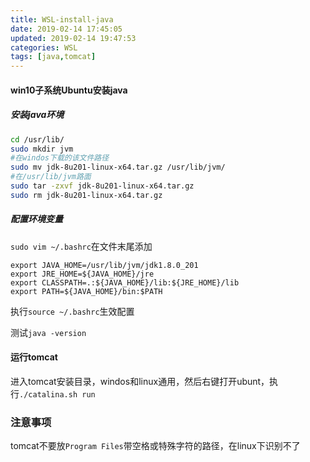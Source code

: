 ```yaml
---
title: WSL-install-java
date: 2019-02-14 17:45:05
updated: 2019-02-14 19:47:53
categories: WSL
tags: [java,tomcat]
---
```


#### win10子系统Ubuntu安装java

##### 安装java环境

```bash
cd /usr/lib/
sudo mkdir jvm
#在windos下载的该文件路径
sudo mv jdk-8u201-linux-x64.tar.gz /usr/lib/jvm/
#在/usr/lib/jvm路面
sudo tar -zxvf jdk-8u201-linux-x64.tar.gz
sudo rm jdk-8u201-linux-x64.tar.gz
```

##### 配置环境变量

`sudo vim ~/.bashrc`在文件末尾添加

```properties
export JAVA_HOME=/usr/lib/jvm/jdk1.8.0_201
export JRE_HOME=${JAVA_HOME}/jre
export CLASSPATH=.:${JAVA_HOME}/lib:${JRE_HOME}/lib
export PATH=${JAVA_HOME}/bin:$PATH
```

执行`source ~/.bashrc`生效配置

测试`java -version`

#### 运行tomcat

进入tomcat安装目录，windos和linux通用，然后右键打开ubunt，执行`./catalina.sh run`



### 注意事项

tomcat不要放`Program Files`带空格或特殊字符的路径，在linux下识别不了



